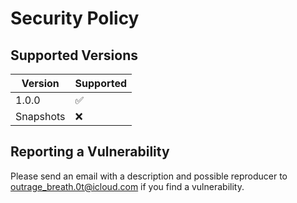 # Security Policy

## Supported Versions

| Version     | Supported          |
| ----------- | ------------------ |
| 1.0.0       | :white_check_mark: |
| Snapshots   | :x:                |

## Reporting a Vulnerability

Please send an email with a description and possible reproducer to outrage_breath.0t@icloud.com if you find a
vulnerability.
